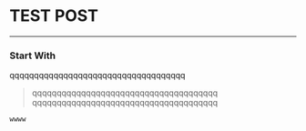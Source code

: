 # TEST POST
---

### Start With

qqqqqqqqqqqqqqqqqqqqqqqqqqqqqqqqqqqq


> qqqqqqqqqqqqqqqqqqqqqqqqqqqqqqqqqqqqqq
> qqqqqqqqqqqqqqqqqqqqqqqqqqqqqqqqqqqqqq

	wwww

